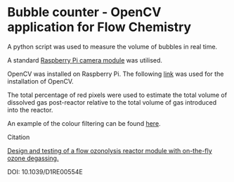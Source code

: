 # Bubble counter - OpenCV application for Flow Chemistry

A python script was used to measure the volume of bubbles in real time. 

A standard  [Raspberry Pi camera module](https://www.sparkfun.com/products/14028) was utilised.

OpenCV was installed on Raspberry Pi. 
The following [link](https://www.pyimagesearch.com/2018/09/26/install-opencv-4-on-your-raspberry-pi/) was used for the installation of OpenCV.

The total percentage of red pixels were used to estimate the total volume of dissolved gas post-reactor relative to the total volume of gas introduced into the reactor.

An example of the colour filtering can be found [here](https://www.youtube.com/watch?v=g9rdKSF19qk&ab_channel=DarrenRiley). 

Citation

[Design and testing of a flow ozonolysis reactor module with on-the-fly ozone degassing.](https://pubs.rsc.org/en/content/articlelanding/2022/re/d1re00554e) 

DOI: 10.1039/D1RE00554E

